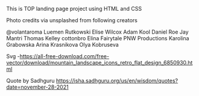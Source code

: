 This is TOP landing page project using HTML and CSS


Photo credits via unsplashed from following creators

@volantaroma
Luemen Rutkowski
Elise Wilcox
Adam Kool
Daniel Roe
Jay Mantri
Thomas Kelley
cottonbro
Elina Fairytale
PNW Productions
Karolina Grabowska
Arina Krasnikova
Olya Kobruseva

Svg -https://all-free-download.com/free-vector/download/mountain_landscape_icons_retro_flat_design_6850930.html

Quote by Sadhguru
https://isha.sadhguru.org/us/en/wisdom/quotes?date=november-28-2021